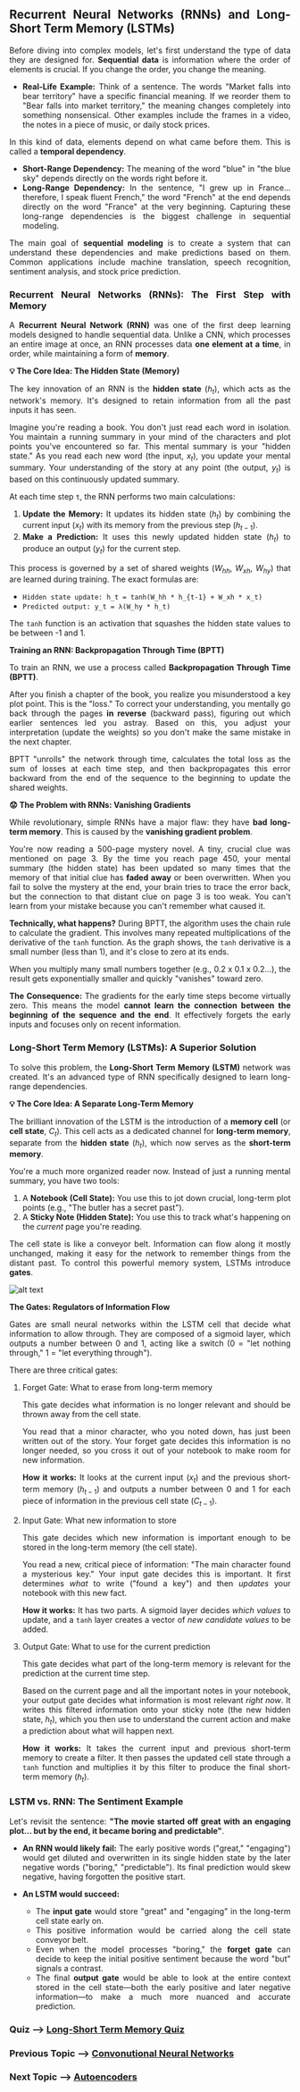 <div style="text-align: justify;">

## Recurrent Neural Networks (RNNs) and Long-Short Term Memory (LSTMs)

Before diving into complex models, let's first understand the type of data they are designed for. **Sequential data** is information where the order of elements is crucial. If you change the order, you change the meaning.

* **Real-Life Example:** Think of a sentence. The words "Market falls into bear territory" have a specific financial meaning. If we reorder them to "Bear falls into market territory," the meaning changes completely into something nonsensical. Other examples include the frames in a video, the notes in a piece of music, or daily stock prices.

In this kind of data, elements depend on what came before them. This is called a **temporal dependency**.
* **Short-Range Dependency:** The meaning of the word "blue" in "the blue sky" depends directly on the words right before it.
* **Long-Range Dependency:** In the sentence, "I grew up in France... therefore, I speak fluent French," the word "French" at the end depends directly on the word "France" at the very beginning. Capturing these long-range dependencies is the biggest challenge in sequential modeling.

The main goal of **sequential modeling** is to create a system that can understand these dependencies and make predictions based on them. Common applications include machine translation, speech recognition, sentiment analysis, and stock price prediction.

### Recurrent Neural Networks (RNNs): The First Step with Memory

A **Recurrent Neural Network (RNN)** was one of the first deep learning models designed to handle sequential data. Unlike a CNN, which processes an entire image at once, an RNN processes data **one element at a time**, in order, while maintaining a form of **memory**.

**💡 The Core Idea: The Hidden State (Memory)**

The key innovation of an RNN is the **hidden state** ($h_t$), which acts as the network's memory. It's designed to retain information from all the past inputs it has seen.

Imagine you're reading a book. You don't just read each word in isolation. You maintain a running summary in your mind of the characters and plot points you've encountered so far. This mental summary is your "hidden state." As you read each new word (the input, $x_t$), you update your mental summary. Your understanding of the story at any point (the output, $y_t$) is based on this continuously updated summary.

At each time step `t`, the RNN performs two main calculations:
1.  **Update the Memory:** It updates its hidden state ($h_t$) by combining the current input ($x_t$) with its memory from the previous step ($h_{t-1}$).
2.  **Make a Prediction:** It uses this newly updated hidden state ($h_t$) to produce an output ($y_t$) for the current step.

This process is governed by a set of shared weights ($W_{hh}$, $W_{xh}$, $W_{hy}$) that are learned during training. The exact formulas are:
* `Hidden state update: h_t = tanh(W_hh * h_{t-1} + W_xh * x_t)`
* `Predicted output: y_t = λ(W_hy * h_t)`

The `tanh` function is an activation that squashes the hidden state values to be between -1 and 1.

**Training an RNN: Backpropagation Through Time (BPTT)**

To train an RNN, we use a process called **Backpropagation Through Time (BPTT)**.

After you finish a chapter of the book, you realize you misunderstood a key plot point. This is the "loss." To correct your understanding, you mentally go back through the pages **in reverse** (backward pass), figuring out which earlier sentences led you astray. Based on this, you adjust your interpretation (update the weights) so you don't make the same mistake in the next chapter.

BPTT "unrolls" the network through time, calculates the total loss as the sum of losses at each time step, and then backpropagates this error backward from the end of the sequence to the beginning to update the shared weights.


**😟 The Problem with RNNs: Vanishing Gradients**

While revolutionary, simple RNNs have a major flaw: they have **bad long-term memory**. This is caused by the **vanishing gradient problem**.

You're now reading a 500-page mystery novel. A tiny, crucial clue was mentioned on page 3. By the time you reach page 450, your mental summary (the hidden state) has been updated so many times that the memory of that initial clue has **faded away** or been overwritten. When you fail to solve the mystery at the end, your brain tries to trace the error back, but the connection to that distant clue on page 3 is too weak. You can't learn from your mistake because you can't remember what caused it.

**Technically, what happens?** During BPTT, the algorithm uses the chain rule to calculate the gradient. This involves many repeated multiplications of the derivative of the `tanh` function. As the graph shows, the `tanh` derivative is a small number (less than 1), and it's close to zero at its ends.

When you multiply many small numbers together (e.g., 0.2 x 0.1 x 0.2...), the result gets exponentially smaller and quickly "vanishes" toward zero.

**The Consequence:** The gradients for the early time steps become virtually zero. This means the model **cannot learn the connection between the beginning of the sequence and the end**. It effectively forgets the early inputs and focuses only on recent information.

### Long-Short Term Memory (LSTMs): A Superior Solution

To solve this problem, the **Long-Short Term Memory (LSTM)** network was created. It's an advanced type of RNN specifically designed to learn long-range dependencies.

**💡 The Core Idea: A Separate Long-Term Memory**

The brilliant innovation of the LSTM is the introduction of a **memory cell** (or **cell state**, $C_t$). This cell acts as a dedicated channel for **long-term memory**, separate from the **hidden state** ($h_t$), which now serves as the **short-term memory**.

You're a much more organized reader now. Instead of just a running mental summary, you have two tools:

1. A **Notebook (Cell State):** You use this to jot down crucial, long-term plot points (e.g., "The butler has a secret past").
2. A **Sticky Note (Hidden State):** You use this to track what's happening on the *current* page you're reading.

The cell state is like a conveyor belt. Information can flow along it mostly unchanged, making it easy for the network to remember things from the distant past. To control this powerful memory system, LSTMs introduce **gates**.

![alt text](./Images/RNN-LSTMCell.png)

**The Gates: Regulators of Information Flow**

Gates are small neural networks within the LSTM cell that decide what information to allow through. They are composed of a sigmoid layer, which outputs a number between 0 and 1, acting like a switch (0 = "let nothing through," 1 = "let everything through").

There are three critical gates:

1. Forget Gate: What to erase from long-term memory

    This gate decides what information is no longer relevant and should be thrown away from the cell state.

    You read that a minor character, who you noted down, has just been written out of the story. Your forget gate decides this information is no longer needed, so you cross it out of your notebook to make room for new information.

    **How it works:** It looks at the current input ($x_t$) and the previous short-term memory ($h_{t-1}$) and outputs a number between 0 and 1 for each piece of information in the previous cell state ($C_{t-1}$).


2. Input Gate: What new information to store

    This gate decides which new information is important enough to be stored in the long-term memory (the cell state).

    You read a new, critical piece of information: "The main character found a mysterious key." Your input gate decides this is important. It first determines *what* to write ("found a key") and then *updates* your notebook with this new fact.

    **How it works:** It has two parts. A sigmoid layer decides *which values* to update, and a `tanh` layer creates a vector of *new candidate values* to be added.


3. Output Gate: What to use for the current prediction

    This gate decides what part of the long-term memory is relevant for the prediction at the current time step.

    Based on the current page and all the important notes in your notebook, your output gate decides what information is most relevant *right now*. It writes this filtered information onto your sticky note (the new hidden state, $h_t$), which you then use to understand the current action and make a prediction about what will happen next.
    
    **How it works:** It takes the current input and previous short-term memory to create a filter. It then passes the updated cell state through a `tanh` function and multiplies it by this filter to produce the final short-term memory ($h_t$).


### LSTM vs. RNN: The Sentiment Example

Let's revisit the sentence: **"The movie started off great with an engaging plot... but by the end, it became boring and predictable"**.

* **An RNN would likely fail:** The early positive words ("great," "engaging") would get diluted and overwritten in its single hidden state by the later negative words ("boring," "predictable"). Its final prediction would skew negative, having forgotten the positive start.

* **An LSTM would succeed:**
    * The **input gate** would store "great" and "engaging" in the long-term cell state early on.
    * This positive information would be carried along the cell state conveyor belt.
    * Even when the model processes "boring," the **forget gate** can decide to keep the initial positive sentiment because the word "but" signals a contrast.
    * The final **output gate** would be able to look at the entire context stored in the cell state—both the early positive and later negative information—to make a much more nuanced and accurate prediction.


### Quiz --> [Long-Short Term Memory Quiz](./Quiz/LSTMQuiz.md) 

### Previous Topic --> [Convonutional Neural Networks](./CNN.md)
### Next Topic --> [Autoencoders](./Autoencoders.md)
</div>